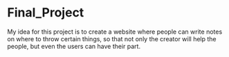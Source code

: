 # Final_Project
My idea for this project is to create a website where people can write notes on where to throw certain things, so that not only the creator will help the people, but even the users can have their part.
